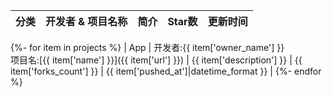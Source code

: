 | **分类** | **开发者 & 项目名称** | **简介** | **Star数** | **更新时间** |
| :----: | :----: | :----: | :----: | :----: |
{%- for item in projects %}
| App | 开发者:{{ item['owner_name'] }} <br/> 项目名:[{{ item['name'] }}]({{ item['url'] }}) | {{ item['description'] }} | {{ item['forks_count'] }} |  {{ item['pushed_at']|datetime_format }} |
{%- endfor %}